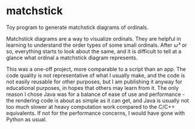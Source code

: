 # matchstick
Toy program to generate matchstick diagrams of ordinals.

Matchstick diagrams are a way to visualize ordinals.
They are helpful in learning to understand the order types of some small ordinals.
After *ω³* or so, everything starts to look about the same, and it is difficult to tell at a glance what ordinal a matchstick diagram represents.

This was a one-off project, more comparable to a script than an app.
The code quality is not representative of what I usually make, and the code is not easily reusable for other purposes,
but I am publishing it anyway for educational purposes, in hopes that others may learn from it.
The only reason I chose Java was for a balance of ease of use and performance -
the rendering code is about as simple as it can get,
and Java is usually not too much slower at heavy computation work compared to the C/C++ equivalents.
If not for the performance concerns, I would have gone with Python as usual.
